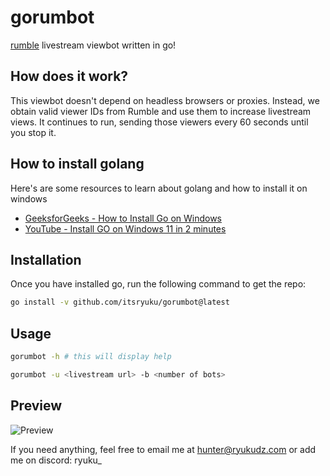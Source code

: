 # gorumbot
[rumble](https://rumble.com) livestream viewbot written in go!

## How does it work?
This viewbot doesn't depend on headless browsers or proxies. Instead, we obtain valid viewer IDs from Rumble and use them to increase livestream views.
It continues to run, sending those viewers every 60 seconds until you stop it.

## How to install golang

Here's are some resources to learn about golang and how to install it on windows
- [GeeksforGeeks - How to Install Go on Windows](https://www.geeksforgeeks.org/how-to-install-go-on-windows/)
- [YouTube - Install GO on Windows 11 in 2 minutes](https://www.youtube.com/watch?v=EPpZbwAr4k8)

## Installation

Once you have installed go, run the following command to get the repo:
```sh
go install -v github.com/itsryuku/gorumbot@latest
```

## Usage

```sh
gorumbot -h # this will display help

gorumbot -u <livestream url> -b <number of bots>
```

## Preview

![Preview](https://raw.githubusercontent.com/itsryuku/gorumbot/main/assets/preview.gif)

If you need anything, feel free to email me at hunter@ryukudz.com or add me on discord: ryuku_
